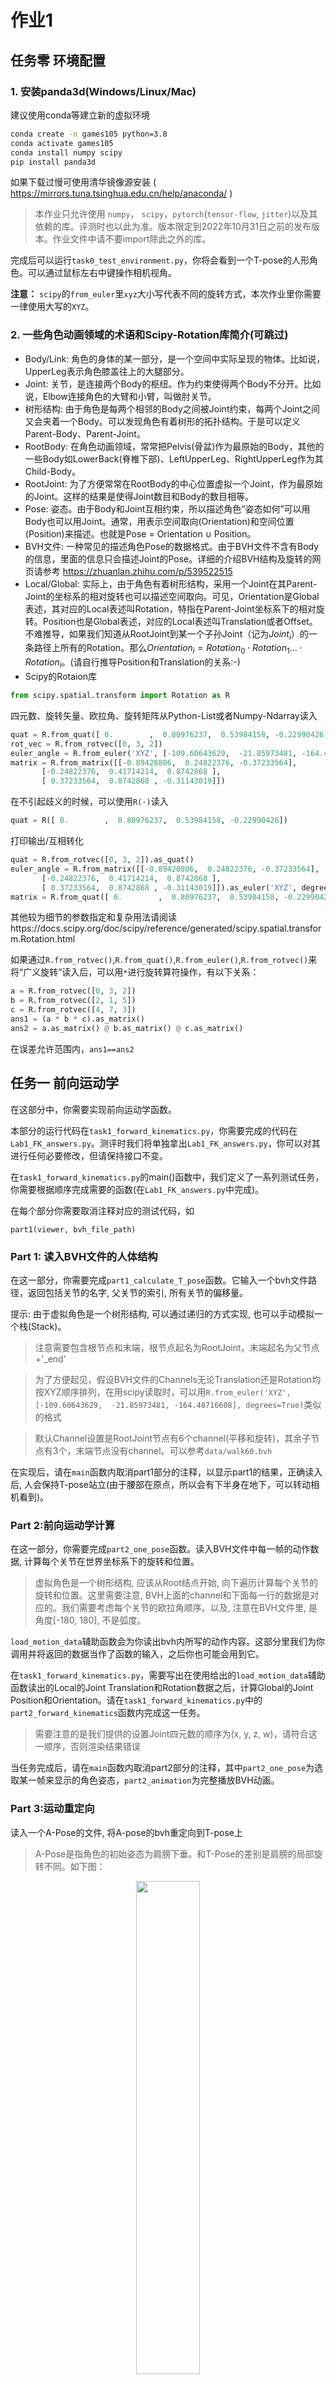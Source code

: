# 作业1

## 任务零  环境配置

### 1. 安装panda3d(Windows/Linux/Mac)
   
建议使用conda等建立新的虚拟环境
```bash
conda create -n games105 python=3.8
conda activate games105
conda install numpy scipy
pip install panda3d
```
如果下载过慢可使用清华镜像源安装 ( https://mirrors.tuna.tsinghua.edu.cn/help/anaconda/ )

> 本作业只允许使用 `numpy`， `scipy`，`pytorch`(`tensor-flow`, `jitter`)以及其依赖的库。评测时也以此为准。版本限定到2022年10月31日之前的发布版本。作业文件中请不要import除此之外的库。

完成后可以运行`task0_test_environment.py`，你将会看到一个T-pose的人形角色。可以通过鼠标左右中键操作相机视角。

**注意：** `scipy`的`from_euler`里`xyz`大小写代表不同的旋转方式，本次作业里你需要一律使用大写的`XYZ`。

### 2. 一些角色动画领域的术语和Scipy-Rotation库简介(可跳过)

* Body/Link: 角色的身体的某一部分，是一个空间中实际呈现的物体。比如说，UpperLeg表示角色膝盖往上的大腿部分。
* Joint: 关节，是连接两个Body的枢纽。作为约束使得两个Body不分开。比如说，Elbow连接角色的大臂和小臂，叫做肘关节。
* 树形结构: 由于角色是每两个相邻的Body之间被Joint约束，每两个Joint之间又会夹着一个Body。可以发现角色有着树形的拓扑结构。于是可以定义Parent-Body、Parent-Joint。
* RootBody: 在角色动画领域，常常把Pelvis(骨盆)作为最原始的Body，其他的一些Body如LowerBack(脊椎下部)、LeftUpperLeg、RightUpperLeg作为其Child-Body。
* RootJoint: 为了方便常常在RootBody的中心位置虚拟一个Joint，作为最原始的Joint。这样的结果是使得Joint数目和Body的数目相等。
* Pose: 姿态。由于Body和Joint互相约束，所以描述角色“姿态如何”可以用Body也可以用Joint。通常，用表示空间取向(Orientation)和空间位置(Position)来描述。也就是Pose = Orientation $\cup$ Position。
* BVH文件: 一种常见的描述角色Pose的数据格式。由于BVH文件不含有Body的信息，里面的信息只会描述Joint的Pose。详细的介绍BVH结构及旋转的网页请参考 https://zhuanlan.zhihu.com/p/539522515
* Local/Global: 实际上，由于角色有着树形结构，采用一个Joint在其Parent-Joint的坐标系的相对旋转也可以描述空间取向。可见，Orientation是Global表述，其对应的Local表述叫Rotation，特指在Parent-Joint坐标系下的相对旋转。Position也是Global表述，对应的Local表述叫Translation或者Offset。不难推导，如果我们知道从RootJoint到某一个子孙Joint（记为$Joint_{i}$）的一条路径上所有的Rotation。那么$Orientation_i=Rotation_0\cdot Rotation_1 ... \cdot Rotation_i$。(请自行推导Position和Translation的关系:-)
* Scipy的Rotaion库
```python
from scipy.spatial.transform import Rotation as R
```
四元数、旋转矢量、欧拉角、旋转矩阵从Python-List或者Numpy-Ndarray读入
```python
quat = R.from_quat([ 0.        ,  0.80976237,  0.53984158, -0.22990426])
rot_vec = R.from_rotvec([0, 3, 2])
euler_angle = R.from_euler('XYZ', [-109.60643629,  -21.85973481, -164.48716608], degrees=True)
matrix = R.from_matrix([[-0.89428806,  0.24822376, -0.37233564],
       [-0.24822376,  0.41714214,  0.8742868 ],
       [ 0.37233564,  0.8742868 , -0.31143019]])
```
在不引起歧义的时候，可以使用`R(·)`读入
```python
quat = R([ 0.        ,  0.80976237,  0.53984158, -0.22990426])
```
打印输出/互相转化
```python
quat = R.from_rotvec([0, 3, 2]).as_quat()
euler_angle = R.from_matrix([[-0.89428806,  0.24822376, -0.37233564],
       [-0.24822376,  0.41714214,  0.8742868 ],
       [ 0.37233564,  0.8742868 , -0.31143019]]).as_euler('XYZ', degrees=True)
matrix = R.from_quat([ 0.        ,  0.80976237,  0.53984158, -0.22990426]).as_matrix()
```
其他较为细节的参数指定和复杂用法请阅读https://docs.scipy.org/doc/scipy/reference/generated/scipy.spatial.transform.Rotation.html

如果通过`R.from_rotvec()`,`R.from_quat()`,`R.from_euler()`,`R.from_rotvec()`来将“广义旋转”读入后，可以用`*`进行旋转算符操作，有以下关系：
```python
a = R.from_rotvec([0, 3, 2])
b = R.from_rotvec([2, 1, 5])
c = R.from_rotvec([4, 7, 3])
ans1 = (a * b * c).as_matrix()
ans2 = a.as_matrix() @ b.as_matrix() @ c.as_matrix()
```
在误差允许范围内，`ans1==ans2`



## 任务一 前向运动学
在这部分中，你需要实现前向运动学函数。

本部分的运行代码在`task1_forward_kinematics.py`，你需要完成的代码在`Lab1_FK_answers.py`。测评时我们将单独拿出`Lab1_FK_answers.py`，你可以对其进行任何必要修改，但请保持接口不变。

在`task1_forward_kinematics.py`的main()函数中，我们定义了一系列测试任务，你需要根据顺序完成需要的函数(在`Lab1_FK_answers.py`中完成)。

在每个部分你需要取消注释对应的测试代码，如
```
part1(viewer, bvh_file_path)
```

### Part 1: 读入BVH文件的人体结构

在这一部分，你需要完成`part1_calculate_T_pose`函数。它输入一个bvh文件路径，返回包括关节的名字, 父关节的索引, 所有关节的偏移量。

提示: 由于虚拟角色是一个树形结构, 可以通过递归的方式实现, 也可以手动模拟一个栈(Stack)。

> 注意需要包含根节点和末端，根节点起名为RootJoint，末端起名为父节点+'_end'

> 为了方便起见，假设BVH文件的Channels无论Translation还是Rotation均按XYZ顺序排列，在用scipy读取时，可以用`R.from_euler('XYZ', [-109.60643629,  -21.85973481, -164.48716608], degrees=True)`类似的格式

> 默认Channel设置是RootJoint节点有6个channel(平移和旋转)，其余子节点有3个，末端节点没有channel。可以参考`data/walk60.bvh`

在实现后，请在`main`函数内取消part1部分的注释，以显示part1的结果，正确读入后, 人会保持T-pose站立(由于腰部在原点，所以会有下半身在地下，可以转动相机看到)。

### Part 2:前向运动学计算

在这一部分，你需要完成`part2_one_pose`函数。读入BVH文件中每一帧的动作数据, 计算每个关节在世界坐标系下的旋转和位置。

> 虚拟角色是一个树形结构, 应该从Root结点开始, 向下遍历计算每个关节的旋转和位置。这里需要注意, BVH上面的channel和下面每一行的数据是对应的。我们需要考虑每个关节的欧拉角顺序。以及, 注意在BVH文件里, 是角度[-180, 180], 不是弧度。 

`load_motion_data`辅助函数会为你读出bvh内所写的动作内容。这部分里我们为你调用并将返回的数据当作了函数的输入，之后你也可能会用到它。

在`task1_forward_kinematics.py`，需要写出在使用给出的`load_motion_data`辅助函数读出的Local的Joint Translation和Rotation数据之后，计算Global的Joint Position和Orientation。请在`task1_forward_kinematics.py`中的`part2_forward_kinematics`函数内完成这一任务。
> 需要注意的是我们提供的设置Joint四元数的顺序为(x, y, z, w)，请符合这一顺序，否则渲染结果错误

当任务完成后，请在`main`函数内取消part2部分的注释，其中`part2_one_pose`为选取某一帧来显示的角色姿态，`part2_animation`为完整播放BVH动画。

### Part 3:运动重定向

读入一个A-Pose的文件, 将A-pose的bvh重定向到T-pose上
> A-Pose是指角色的初始姿态为肩膀下垂。和T-Pose的差别是肩膀的局部旋转不同。如下图：

<div align="center">
 <img src="images/apose.png" width = "45%" >
</div>

我们希望你将其转变成一个以T-pose为初始姿态的bvh。故而我们调用你在part1所写的函数读取了一个T-pose的表示。希望你完成`part3_retarget_func`函数，返回一个`motion_data`。我们会将T-pose和你返回的`motion_data`输入到你在part2所写的函数中，希望获取正确的运动结果。

> 我们这里采用的A-Pose是在Local-Rotation上将lshoulder用欧拉角XYZ的格式旋转[0, 0, -45]度，将rshoulder用欧拉角XYZ的格式旋转[0, 0, 45]度。虽然有了两个bvh的你应该不需要这个信息，但是它会帮你极大简化工作量。

当任务完成后，请在`main`函数内取消part3部分的注释，会得到重定向后的运动动画。

### Part 4(选做):任意BVH重定向
在网络上有很多开源的BVH数据集，是由真人动作捕捉数据得到的。如LaFAN、SFU-Mocap数据集。

```
LaFAN: https://github.com/ubisoft/ubisoft-laforge-animation-dataset
SFU-Mocap: https://github.com/ubisoft/ubisoft-laforge-animation-dataset
```

它们的节点和我们的有可能不一致，如果有兴趣还是可以将其进行重定向来进行播放使用的。

## 任务二 逆向运动学

在这部分中，你需要实现一个简化的逆向运动学函数。你可以选择任何你喜欢的IK实现方式，比如CCD,雅各比等。各个任务中，IK精度要求都为误差距离`0.01`以内即可(如果能到达目标位置的话)。为了保证帧率，建议限制最大迭代次数。

本部分的运行代码在`task2_inverse_kinematics.py`，你需要完成的代码在`Lab2_IK_answers.py`。测评时我们将单独拿出`Lab2_IK_answers.py`，你可以对其进行任何必要修改，但请保持接口不变。

### Part 1: 静态逆向运动学

假设角色处于静止状态，起始为T-pose，你需要在此基础上调整姿态，保持根节点固定在原地不动，让其左手够到给定位置。

> 此过程相当于在操作一个从固定点开始，到左手为止的机械臂。而你需要获取这些可操控关节的索引。不过我们已经为你实现了一个获取可操控路径的函数，请你仔细阅读`MetaData`类，里面记录了你需要的一些固定信息，并提供了一个获取路径的函数。


本部分需要你完成的函数为`part1_inverse_kinematics`，在这个函数中你需要计算能使左手到达给定位置的角色关节位置和旋转，具体的输入输出要求可以看代码中的注释。

为了测试你实现的逆向运动学算法，我们设计了三个小问题，难度逐渐提高。在`part1_simple`中，我们将根节点设在腰部，即保持腰部位置不动，让左手够到输入的指定位置。在`part1_hard`中，根节点为左脚，最终实现的效果应该与下图相似，角色通过倾斜身体和弯曲手臂使左手够到指定位置。

<div align="center">
 <img src="images/inverse_kinematics_before.png" width = "45%" >
 <img src="images/inverse_kinematics_after.png" width = "45%" >
</div>

如果正确完成了part1_inverse_kinematics，那么在`part1_animation`中不用做任何额外代码，就可以通过`wasd`控制marker的位置，来实时改变角色的姿态，以保持角色的左手始终与marker位置重合。

### Part 2: 逆向运动学+bvh

输入一个bvh，要求角色的其他身体部分在按照bvh动作的同时，左手在水平方向上对根节点保持静止，竖直方向上维持同一个绝对高度。

在这部分中，你需要实现`part2_inverse_kinematics`函数，该函数的输入中包括左手相对于角色根节点的x方向、z方向目标位置，以及y方向的目标绝对高度，你的实现需要计算出左肩以下的关节位置及旋转，使左手保持在目标位置，同时身体其他部分的动作要和bvh一致。

实现完这个函数后，请在`task2_inverse_kinematics.py`的`main`部分中取消调用`part2`函数的注释，运行代码后的效果应该与下图相似。

<div align="center">
 <img src="images/ik_p2_1.png" width = "45%" >
 <img src="images/ik_p2_2.png" width = "45%" >
</div>

### Part 3(选做)： 两个目标的逆向运动学

与Part 1类似，这次我们同时给出左手和右手的目标位置，你需要实现逆向运动学算法使两只手都尽量满足目标要求

本部分需要在`bonus_inverse_kinematics`实现逆向运动学算法，计算出的角色姿态需要同时满足两只手的目标位置约束。

实现完成后，请在`task2_inverse_kinematics.py`的`main`部分中取消调用`bonus`函数的注释，运行检查效果。两个目标位置可以分别通过`wasd`和方向键控制。

## 提交

作业提交通过[http://cn.ces-alpha.org/course/register/GAMES-105-Animation-2022/](http://cn.ces-alpha.org/course/register/GAMES-105-Animation-2022/)，邀请码`GAMES-FCA-2022`。

需要提交的文件是`Lab1_FK_answers.py`和`Lab2_IK_answers.py`。如果你有想要展示的东西，也可以额外提交一个zip(文件大小请不要超过20M)

如有问题或Bug，可以在issue，QQ群和我们的[课程讨论版](https://github.com/GAMES-105/GAMES-105/discussions)内进行讨论。

